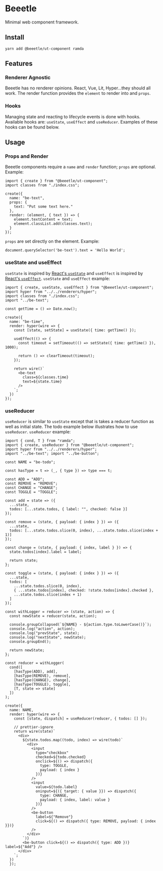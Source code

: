 # Beeetle

Minimal web component framework.

## Install

```
yarn add @beeetle/ut-component ramda
```

## Features

### Renderer Agnostic

Beeetle has no renderer opinions. React, Vue, Lit, Hyper...they should all
work. The render function provides the `element` to render into and
`props`.

### Hooks

Managing state and reacting to lifecycle events is done with hooks.
Available hooks are: `useState`, `useEffect` and `useReducer`. Examples of
these hooks can be found below.

## Usage

### Props and Render

Beeetle components require a `name` and `render` function; `props` are
optional. Example:

```
import { create } from "@beeetle/ut-component";
import classes from "./index.css";

create({
  name: "be-text",
  props: {
    text: "Put some text here."
  },
  render: (element, { text }) => {
    element.textContent = text;
    element.classList.add(classes.text);
  }
});
```

`props` are set directly on the element. Example:

```
document.querySelector('be-text').text = 'Hello World';
```

### useState and useEffect

`useState` is inspired by [React's
`useState`](https://reactjs.org/docs/hooks-state.html) and `useEffect` is
inspired by [React's
`useEffect`](https://reactjs.org/docs/hooks-effect.html). `useState` and
`useEffect` example:

```
import { create, useState, useEffect } from "@beeetle/ut-component";
import hyper from "../../renderers/hyper";
import classes from "./index.css";
import "../be-text";

const getTime = () => Date.now();

create({
  name: "be-time",
  render: hyper(wire => {
    const [state, setState] = useState({ time: getTime() });

    useEffect(() => {
      const timeout = setTimeout(() => setState({ time: getTime() }), 1000);

      return () => clearTimeout(timeout);
    });

    return wire()`
      <be-text
        class=${classes.time}
        text=${state.time}
      />
    `;
  })
});
```

### useReducer

`useReducer` is similar to `useState` except that is takes a reducer
function as well as initial state. The todo example below illustrates how
to use `useReducer`. `useReducer` example:

```
import { cond, T } from "ramda";
import { create, useReducer } from "@beeetle/ut-component";
import hyper from "../../renderers/hyper";
import "../be-text"; import "../be-button";

const NAME = "be-todo";

const hasType = t => (_, { type }) => type === t;

const ADD = "ADD";
const REMOVE = "REMOVE";
const CHANGE = "CHANGE";
const TOGGLE = "TOGGLE";

const add = state => ({
  ...state,
  todos: [...state.todos, { label: "", checked: false }]
});

const remove = (state, { payload: { index } }) => ({
  ...state,
  todos: [...state.todos.slice(0, index), ...state.todos.slice(index + 1)]
});

const change = (state, { payload: { index, label } }) => {
  state.todos[index].label = label;

  return state;
};

const toggle = (state, { payload: { index } }) => ({
  ...state,
  todos: [
    ...state.todos.slice(0, index),
    { ...state.todos[index], checked: !state.todos[index].checked },
    ...state.todos.slice(index + 1)
  ]
});

const withLogger = reducer => (state, action) => {
  const newState = reducer(state, action);

  console.groupCollapsed(`${NAME} - ${action.type.toLowerCase()}`);
  console.log("action", action);
  console.log("prevState", state);
  console.log("nextState", newState);
  console.groupEnd();

  return newState;
};

const reducer = withLogger(
  cond([
    [hasType(ADD), add],
    [hasType(REMOVE), remove],
    [hasType(CHANGE), change],
    [hasType(TOGGLE), toggle],
    [T, state => state]
  ])
);

create({
  name: NAME,
  render: hyper(wire => {
    const [state, dispatch] = useReducer(reducer, { todos: [] });

    // prettier-ignore
    return wire(state)`
      <div>
        ${state.todos.map((todo, index) => wire(todo)`
          <div>
            <input
              type="checkbox"
              checked=${todo.checked}
              onclick=${() => dispatch({
                type: TOGGLE,
                payload: { index }
              })}
            />
            <input
              value=${todo.label}
              oninput=${({ target: { value }}) => dispatch({
                type: CHANGE,
                payload: { index, label: value }
              })}
            />
            <be-button
              label=${"Remove"}
              click=${() => dispatch({ type: REMOVE, payload: { index }})}
            />
          </div>
        `)}
        <be-button click=${() => dispatch({ type: ADD })} label=${"Add"} />
      </div>
    `;
  })
  });
```
